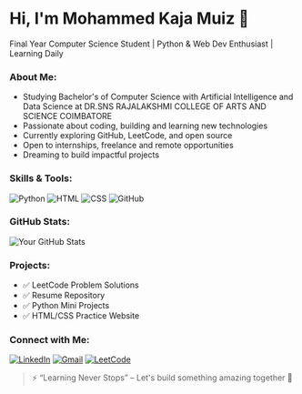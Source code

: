 # Hi, I'm Mohammed Kaja Muiz 👋

 Final Year Computer Science Student | Python & Web Dev Enthusiast | Learning Daily


### About Me:
- Studying Bachelor's of Computer Science with Artificial Intelligence and Data Science at DR.SNS RAJALAKSHMI COLLEGE OF ARTS AND SCIENCE COIMBATORE
- Passionate about coding, building and learning new technologies
- Currently exploring GitHub, LeetCode, and open source
- Open to internships, freelance and remote opportunities
- Dreaming to build impactful projects


### Skills & Tools:
![Python](https://img.shields.io/badge/Python-3776AB?style=flat&logo=python&logoColor=white)
![HTML](https://img.shields.io/badge/HTML5-E34F26?style=flat&logo=html5&logoColor=white)
![CSS](https://img.shields.io/badge/CSS3-1572B6?style=flat&logo=css3&logoColor=white)
![GitHub](https://img.shields.io/badge/GitHub-181717?style=flat&logo=github&logoColor=white)


### GitHub Stats:
![Your GitHub Stats](https://github-readme-stats.vercel.app/api?username=Mohammedkajamuiz&show_icons=true&theme=radical)



### Projects:
- ✅ LeetCode Problem Solutions
- ✅ Resume Repository
- ✅ Python Mini Projects
- ✅ HTML/CSS Practice Website



### Connect with Me:
[![LinkedIn](https://img.shields.io/badge/LinkedIn-blue?style=flat&logo=linkedin&logoColor=white)](https://www.linkedin.com/in/mohammed-kaja-muiz)
[![Gmail](https://img.shields.io/badge/Gmail-red?style=flat&logo=gmail&logoColor=white)](mailto:mohammedkaja57@gmail.com)
[![LeetCode](https://img.shields.io/badge/LeetCode-orange?style=flat&logo=leetcode&logoColor=white)](https://leetcode.com/Mohammedkajamuiz)



> ⚡ “Learning Never Stops” – Let's build something amazing together 💙
